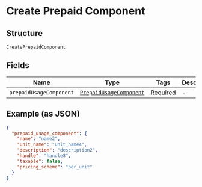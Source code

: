 
# Create Prepaid Component

## Structure

`CreatePrepaidComponent`

## Fields

| Name | Type | Tags | Description |
|  --- | --- | --- | --- |
| `prepaidUsageComponent` | [`PrepaidUsageComponent`](../../doc/models/prepaid-usage-component.md) | Required | - |

## Example (as JSON)

```json
{
  "prepaid_usage_component": {
    "name": "name2",
    "unit_name": "unit_name4",
    "description": "description2",
    "handle": "handle8",
    "taxable": false,
    "pricing_scheme": "per_unit"
  }
}
```

